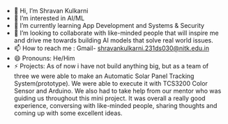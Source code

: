 - 👋 Hi, I’m Shravan Kulkarni
- 👀 I’m interested in AI/ML 
- 🌱 I’m currently learning App Development and Systems & Security
- 💞️ I’m looking to collaborate with like-minded people that will inspire me and drive me towards building AI models that solve real world issues.
- 📫 How to reach me : Gmail- shravankulkarni.231ds030@nitk.edu.in
- 😄 Pronouns: He/Him
- ⚡ Projects: As of now i have not build anything big, but as a team of three we were able to make an Automatic Solar Panel Tracking System(prototype). We were able to execute it with TCS3200 Color Sensor and Arduino. We also had to take help from our mentor who was guiding us throughout this mini project. It was overall a really good experience, conversing with like-minded people, sharing thoughts and coming up with some excellent ideas.

<!---
ShravanKulkarni1004/ShravanKulkarni1004 is a ✨ special ✨ repository because its `README.md` (this file) appears on your GitHub profile.
You can click the Preview link to take a look at your changes.
--->
